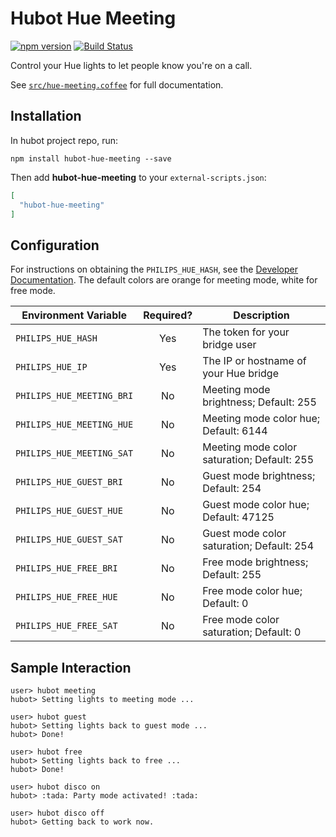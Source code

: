 # Hubot Hue Meeting

[![npm version](https://badge.fury.io/js/hubot-hue-meeting.svg)](http://badge.fury.io/js/hubot-hue-meeting) [![Build Status](https://app.travis-ci.com/stephenyeargin/hubot-hue-meeting.png)](https://app.travis-ci.com/stephenyeargin/hubot-hue-meeting)

Control your Hue lights to let people know you're on a call.

See [`src/hue-meeting.coffee`](src/hue-meeting.coffee) for full documentation.

## Installation

In hubot project repo, run:

`npm install hubot-hue-meeting --save`

Then add **hubot-hue-meeting** to your `external-scripts.json`:

```json
[
  "hubot-hue-meeting"
]
```

## Configuration

For instructions on obtaining the `PHILIPS_HUE_HASH`, see the [Developer Documentation](http://www.developers.meethue.com/philips-hue-api). The default colors are orange for meeting mode, white for free mode.

| Environment Variable  | Required? | Description                              |
| --------------------- | :-------: | ---------------------------------------- |
| `PHILIPS_HUE_HASH`    | Yes       | The token for your bridge user           |
| `PHILIPS_HUE_IP`      | Yes       | The IP or hostname of your Hue bridge    |
| `PHILIPS_HUE_MEETING_BRI` | No | Meeting mode brightness; Default: 255       |
| `PHILIPS_HUE_MEETING_HUE` | No | Meeting mode color hue; Default: 6144       |
| `PHILIPS_HUE_MEETING_SAT` | No | Meeting mode color saturation; Default: 255 |
| `PHILIPS_HUE_GUEST_BRI`   | No | Guest mode brightness; Default: 254         |
| `PHILIPS_HUE_GUEST_HUE`   | No | Guest mode color hue; Default: 47125        |
| `PHILIPS_HUE_GUEST_SAT`   | No | Guest mode color saturation; Default: 254   |
| `PHILIPS_HUE_FREE_BRI`    | No | Free mode brightness; Default: 255          |
| `PHILIPS_HUE_FREE_HUE`    | No | Free mode color hue; Default: 0             |
| `PHILIPS_HUE_FREE_SAT`    | No | Free mode color saturation; Default: 0      |

## Sample Interaction

```
user> hubot meeting
hubot> Setting lights to meeting mode ...

user> hubot guest
hubot> Setting lights back to guest mode ...
hubot> Done!

user> hubot free
hubot> Setting lights back to free ...
hubot> Done!

user> hubot disco on
hubot> :tada: Party mode activated! :tada:

user> hubot disco off
hubot> Getting back to work now.
```
